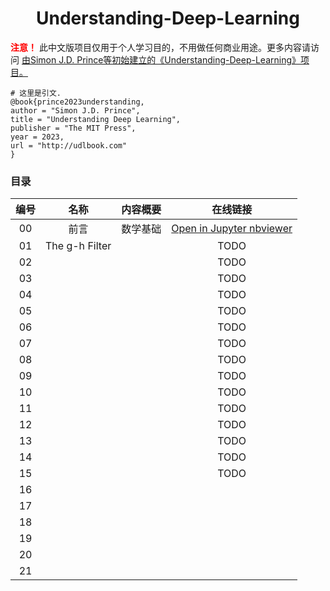 
<center><h1>Understanding-Deep-Learning</h1></center>

<p>
    <strong style="color: red;">注意！</strong> 此中文版项目仅用于个人学习目的，不用做任何商业用途。更多内容请访问 
    <a href="https://github.com/udlbook/udlbook/tree/main" target="_blank">由Simon J.D. Prince等初始建立的《Understanding-Deep-Learning》项目。</a>
</p>

```shell
# 这里是引文.
@book{prince2023understanding,
author = "Simon J.D. Prince",
title = "Understanding Deep Learning",
publisher = "The MIT Press",
year = 2023,
url = "http://udlbook.com"
}
```

### 目录

| 编号 |      名称      | 内容概要 |                                                                          在线链接                                                                          |
| :--: | :------------: | -------- | :---------------------------------------------------------------------------------------------------------------------------------------------------------: |
|  00  |      前言      | 数学基础 | [Open in Jupyter nbviewer](https://nbviewer.jupyter.org/urls/raw.githubusercontent.com/YaoXiao-CS/Understanding-Deep-Learning/main/Chapter01/1_1_BackgroundMathematics.ipynb) |
|  01  | The g-h Filter |          |                                                                            TODO                                                                            |
|  02  |                |          |                                                                            TODO                                                                            |
|  03  |                |          |                                                                            TODO                                                                            |
|  04  |                |          |                                                                            TODO                                                                            |
|  05  |                |          |                                                                            TODO                                                                            |
|  06  |                |          |                                                                            TODO                                                                            |
|  07  |                |          |                                                                            TODO                                                                            |
|  08  |                |          |                                                                            TODO                                                                            |
|  09  |                |          |                                                                            TODO                                                                            |
|  10  |                |          |                                                                            TODO                                                                            |
|  11  |                |          |                                                                            TODO                                                                            |
|  12  |                |          |                                                                            TODO                                                                            |
|  13  |                |          |                                                                            TODO                                                                            |
|  14  |                |          |                                                                            TODO                                                                            |
|  15  |                |          |                                                                            TODO                                                                            |
|  16  |                |          |                                                                                                                                                            |
|  17  |                |          |                                                                                                                                                            |
|  18  |                |          |                                                                                                                                                            |
|  19  |                |          |                                                                                                                                                            |
|  20  |                |          |                                                                                                                                                            |
|  21  |                |          |                                                                                                                                                            |
